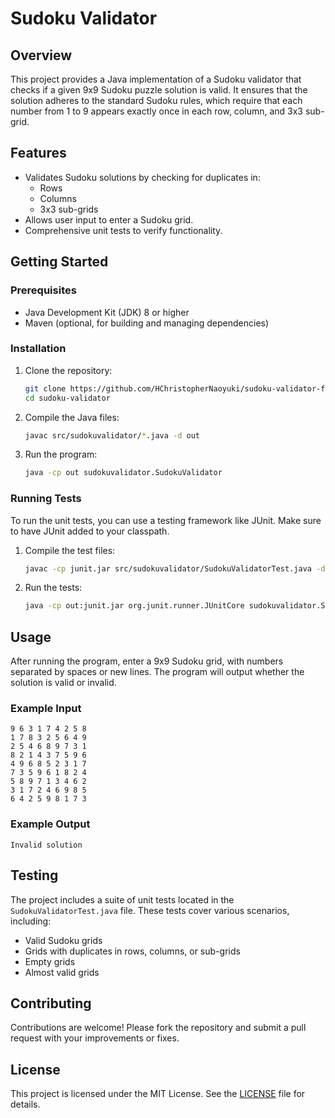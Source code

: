 # Sudoku Validator

## Overview
This project provides a Java implementation of a Sudoku validator that checks if a given 9x9 Sudoku puzzle solution is valid. It ensures that the solution adheres to the standard Sudoku rules, which require that each number from 1 to 9 appears exactly once in each row, column, and 3x3 sub-grid.

## Features
- Validates Sudoku solutions by checking for duplicates in:
  - Rows
  - Columns
  - 3x3 sub-grids
- Allows user input to enter a Sudoku grid.
- Comprehensive unit tests to verify functionality.

## Getting Started

### Prerequisites
- Java Development Kit (JDK) 8 or higher
- Maven (optional, for building and managing dependencies)

### Installation
1. Clone the repository:
   ```bash
   git clone https://github.com/HChristopherNaoyuki/sudoku-validator-final.git
   cd sudoku-validator
   ```

2. Compile the Java files:
   ```bash
   javac src/sudokuvalidator/*.java -d out
   ```

3. Run the program:
   ```bash
   java -cp out sudokuvalidator.SudokuValidator
   ```

### Running Tests
To run the unit tests, you can use a testing framework like JUnit. Make sure to have JUnit added to your classpath.

1. Compile the test files:
   ```bash
   javac -cp junit.jar src/sudokuvalidator/SudokuValidatorTest.java -d out
   ```

2. Run the tests:
   ```bash
   java -cp out:junit.jar org.junit.runner.JUnitCore sudokuvalidator.SudokuValidatorTest
   ```

## Usage
After running the program, enter a 9x9 Sudoku grid, with numbers separated by spaces or new lines. The program will output whether the solution is valid or invalid.

### Example Input
```
9 6 3 1 7 4 2 5 8
1 7 8 3 2 5 6 4 9
2 5 4 6 8 9 7 3 1
8 2 1 4 3 7 5 9 6
4 9 6 8 5 2 3 1 7
7 3 5 9 6 1 8 2 4
5 8 9 7 1 3 4 6 2
3 1 7 2 4 6 9 8 5
6 4 2 5 9 8 1 7 3
```

### Example Output
```
Invalid solution
```

## Testing
The project includes a suite of unit tests located in the `SudokuValidatorTest.java` file. These tests cover various scenarios, including:
- Valid Sudoku grids
- Grids with duplicates in rows, columns, or sub-grids
- Empty grids
- Almost valid grids

## Contributing
Contributions are welcome! Please fork the repository and submit a pull request with your improvements or fixes.

## License
This project is licensed under the MIT License. See the [LICENSE](LICENSE) file for details.
